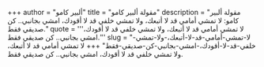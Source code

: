 +++
author = "ألبير كامو"
title = "مقولة ألبير كامو"
description = "مقولة ألبير كامو: لا تمشي أمامي قد لا أتبعك، ولا تمشي خلفي قد لا أقودك، امشي بجانبي.. كن صديقي فقط."
quote = '''لا تمشي أمامي قد لا أتبعك، ولا تمشي خلفي قد لا أقودك، امشي بجانبي.. كن صديقي فقط.'''
slug = "لا-تمشي-أمامي-قد-لا-أتبعك،-ولا-تمشي-خلفي-قد-لا-أقودك،-امشي-بجانبي-كن-صديقي-فقط"
+++
لا تمشي أمامي قد لا أتبعك، ولا تمشي خلفي قد لا أقودك، امشي بجانبي.. كن صديقي فقط.
